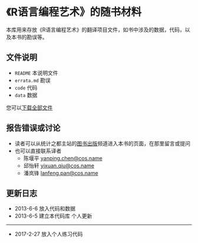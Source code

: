 《R语言编程艺术》的随书材料
=================

本库用来存放《R语言编程艺术》的翻译项目文件，如书中涉及的数据，代码，以及本书的勘误等。

文件说明
--------

- `README`      本说明文件
- `errata.md`   勘误
- `code`        代码
- `data`        数据

您可以[下载全部文件](https://github.com/cosname/art-r-translation/archive/master.zip)

报告错误或讨论
------------

- 读者可以从统计之都主站的[图书出版](http://cos.name/books/)频道进入本书的页面，在那里留言或提问
- 也可以直接联系译者
    * 陈堰平 yanping.chen@cos.name
    * 邱怡轩 yixuan.qiu@cos.name
    * 潘岚锋 lanfeng.pan@cos.name
    
更新日志
----------

* 2013-6-6 放入代码和数据
* 2013-6-5 建立本代码库
个人更新
----------
* 2017-2-27 放入个人练习代码
